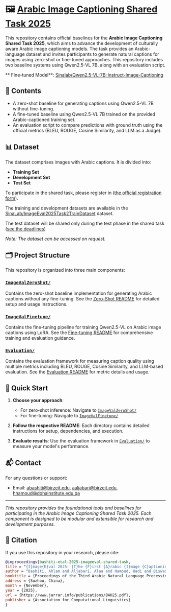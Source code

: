 # 🖼️ [Arabic Image Captioning Shared Task 2025](https://sina.birzeit.edu/image_eval2025/index.html)

This repository contains official baselines for the **Arabic Image Captioning Shared Task 2025**, which aims to advance the development of culturally aware Arabic image captioning models. The task provides an Arabic-language dataset and invites participants to generate natural captions for images using zero-shot or fine-tuned approaches. This repository includes two baseline systems using Qwen2.5-VL 7B, along with an evaluation script.

** Fine-tuned Model**: [Sinalab/Qwen2.5-VL-7B-Instruct-Image-Captioning](https://huggingface.co/SinaLab/Qwen-2.5-VL-7B-Instruct-Image-Captioning)

## 📂 Contents

- A zero-shot baseline for generating captions using Qwen2.5-VL 7B without fine-tuning.
- A fine-tuned baseline using Qwen2.5-VL 7B trained on the provided Arabic-captioned training set.
- An evaluation script to compare predictions with ground truth using the official metrics (BLEU, ROUGE, Cosine Similarity, and LLM as a Judge).

## 📊 Dataset

The dataset comprises images with Arabic captions. It is divided into:

- **Training Set**
- **Development Set**
- **Test Set**

To participate in the shared task, please register in ([the official registration form](https://forms.gle/qn4NDr6PYW49bLns7)).

The training and development datasets are available in the [SinaLab/ImageEval2025Task2TrainDataset](https://huggingface.co/datasets/SinaLab/ImageEval2025Task2TrainDataset) dataset.

 The test dataset will be shared only during the test phase in the shared task ([see the deadlines](https://sina.birzeit.edu/image_eval2025/index.html))
 
 *Note: The dataset can be accessed on request.*


## 🗂️ Project Structure

This repository is organized into three main components:

### [`ImageValZeroShot/`](./ImageValZeroShot/)
Contains the zero-shot baseline implementation for generating Arabic captions without any fine-tuning. See the [Zero-Shot README](./ImageValZeroShot/README.md) for detailed setup and usage instructions.

### [`ImageValFinetune/`](./ImageValFinetune/)  
Contains the fine-tuning pipeline for training Qwen2.5-VL on Arabic image captions using LoRA. See the [Fine-tuning README](./ImageValFinetune/README.md) for comprehensive training and evaluation guidance.

### [`Evaluation/`](./Evaluation/)
Contains the evaluation framework for measuring caption quality using multiple metrics including BLEU, ROUGE, Cosine Similarity, and LLM-based evaluation. See the [Evaluation README](./Evaluation/README.md) for metric details and usage.


## 🚀 Quick Start

1. **Choose your approach**: 
   - For zero-shot inference: Navigate to [`ImageValZeroShot/`](./ImageValZeroShot/)
   - For fine-tuning: Navigate to [`ImageValFinetune/`](./ImageValFinetune/)

2. **Follow the respective README**: Each directory contains detailed instructions for setup, dependencies, and execution.

3. **Evaluate results**: Use the evaluation framework in [`Evaluation/`](./Evaluation/) to measure your model's performance.

## 📬 Contact

For any questions or support:

- Email: abashiti@birzeit.edu, aaljabari@birzeit.edu, hhamoud@dohainstitute.edu.qa

---

*This repository provides the foundational tools and baselines for participating in the Arabic Image Captioning Shared Task 2025. Each component is designed to be modular and extensible for research and development purposes.*

## 📖 Citation

If you use this repository in your research, please cite:

```bibtex
@inproceedings{bashiti-etal-2025-imageeval-shared-task,
title = "{I}mage{E}val 2025: {T}he {F}irst {A}rabic {I}mage {C}aptioning {S}hared {T}ask",
author = "Bashiti, Ahlam and Aljabari, Alaa and Hamoud, Hadi and Biswas, Md. Rafiul and Shalash, Bilal and Jarrar, Mustafa and Zaraket, Fadi and Mikros, George and Asgari, Ehsaneddin and Zaghouani, Wajdi",
booktitle = {Proceedings of the Third Arabic Natural Language Processing Conference (ArabicNLP 2025)},
address = {Suzhou, China},
month = {November},
year = {2025},
url = {https://www.jarrar.info/publications/BAH25.pdf},
publisher = {Association for Computational Linguistics}
}


